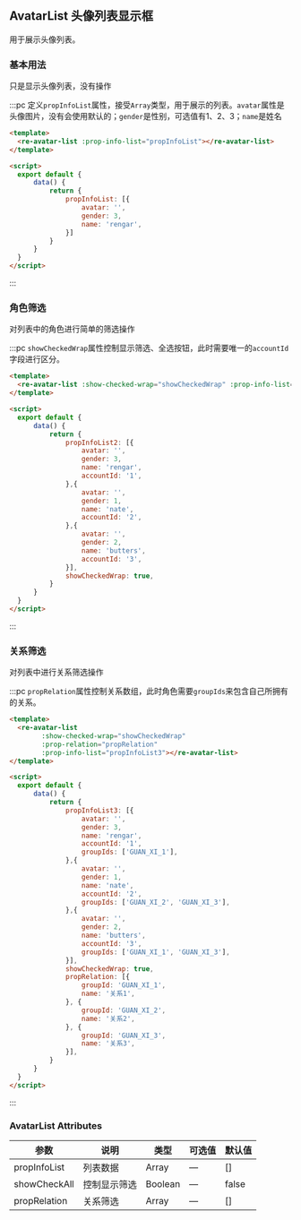 <script>
  import ReAvatarList from 'package/avatar_list_component/src/main.vue'
  
  export default {
      data() {
          return {
              propInfoList: [{
                  avatar: '',
                  gender: 3,
                  name: 'rengar',
              }],
              propInfoList2: [{
                  avatar: '',
                  gender: 3,
                  name: 'rengar',
                  accountId: '1',
              },{
                  avatar: '',
                  gender: 2,
                  name: 'nate',
                  accountId: '2',
              },{
                  avatar: '',
                  gender: 1,
                  name: 'butters',
                  accountId: '3',
              }],
              showCheckedWrap: true,
              propRelation: [{
                  groupId: 'GUAN_XI_1',
                  name: '关系1',
              }, {
                  groupId: 'GUAN_XI_2',
                  name: '关系2',
              }, {
                  groupId: 'GUAN_XI_3',
                  name: '关系3',
              }],
              propInfoList3: [{
                  avatar: '',
                  gender: 3,
                  name: 'rengar',
                  accountId: '1',
                  groupIds: ['GUAN_XI_1'],
              },{
                  avatar: '',
                  gender: 1,
                  name: 'nate',
                  accountId: '2',
                  groupIds: ['GUAN_XI_2', 'GUAN_XI_3'],
              },{
                  avatar: '',
                  gender: 2,
                  name: 'butters',
                  accountId: '3',
                  groupIds: ['GUAN_XI_1', 'GUAN_XI_3'],
              }],
          }
      },
      components: {
          ReAvatarList
      }
  }
</script>

## AvatarList 头像列表显示框

用于展示头像列表。

### 基本用法

只是显示头像列表，没有操作

:::pc 定义`propInfoList`属性，接受`Array`类型，用于展示的列表。`avatar`属性是头像图片，没有会使用默认的；`gender`是性别，可选值有1、2、3；`name`是姓名
```html
<template>
  <re-avatar-list :prop-info-list="propInfoList"></re-avatar-list>
</template>

<script>
  export default {
      data() {
          return {
              propInfoList: [{
                  avatar: '',
                  gender: 3,
                  name: 'rengar',
              }]
          }
      }
  }
</script>
```
:::

### 角色筛选

对列表中的角色进行简单的筛选操作

:::pc `showCheckedWrap`属性控制显示筛选、全选按钮，此时需要唯一的`accountId`字段进行区分。
```html
<template>
  <re-avatar-list :show-checked-wrap="showCheckedWrap" :prop-info-list="propInfoList2"></re-avatar-list>
</template>

<script>
  export default {
      data() {
          return {
              propInfoList2: [{
                  avatar: '',
                  gender: 3,
                  name: 'rengar',
                  accountId: '1',
              },{
                  avatar: '',
                  gender: 1,
                  name: 'nate',
                  accountId: '2',
              },{
                  avatar: '',
                  gender: 2,
                  name: 'butters',
                  accountId: '3',
              }],
              showCheckedWrap: true,
          }
      }
  }
</script>
```
:::

### 关系筛选

对列表中进行关系筛选操作

:::pc `propRelation`属性控制关系数组，此时角色需要`groupIds`来包含自己所拥有的关系。
```html
<template>
  <re-avatar-list
        :show-checked-wrap="showCheckedWrap"
        :prop-relation="propRelation"
        :prop-info-list="propInfoList3"></re-avatar-list>
</template>

<script>
  export default {
      data() {
          return {
              propInfoList3: [{
                  avatar: '',
                  gender: 3,
                  name: 'rengar',
                  accountId: '1',
                  groupIds: ['GUAN_XI_1'],
              },{
                  avatar: '',
                  gender: 1,
                  name: 'nate',
                  accountId: '2',
                  groupIds: ['GUAN_XI_2', 'GUAN_XI_3'],
              },{
                  avatar: '',
                  gender: 2,
                  name: 'butters',
                  accountId: '3',
                  groupIds: ['GUAN_XI_1', 'GUAN_XI_3'],
              }],
              showCheckedWrap: true,
              propRelation: [{
                  groupId: 'GUAN_XI_1',
                  name: '关系1',
              }, {
                  groupId: 'GUAN_XI_2',
                  name: '关系2',
              }, {
                  groupId: 'GUAN_XI_3',
                  name: '关系3',
              }],
          }
      }
  }
</script>
```
:::

### AvatarList Attributes

| 参数          | 说明            | 类型            | 可选值                 | 默认值   |
|------------- |---------------- |---------------- |---------------------- |-------- |
| propInfoList | 列表数据         | Array           | —                     | []     |
| showCheckAll | 控制显示筛选     | Boolean         | —                      | false   |
| propRelation | 关系筛选         | Array           | —                     | []      |
